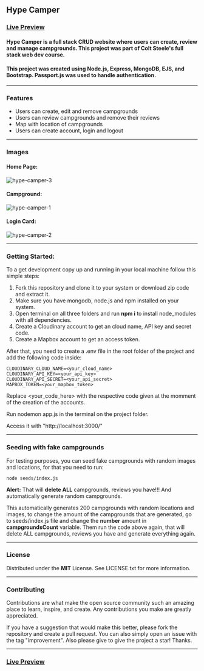 ## Hype Camper

### [Live Preview](https://hypecamper.up.railway.app/)

#### Hype Camper is a full stack CRUD website where users can create, review and manage campgrounds. This project was part of Colt Steele's full stack web dev course.
#### This project was created using Node.js, Express, MongoDB, EJS, and Bootstrap. Passport.js was used to handle authentication.

____

### Features
* Users can create, edit and remove campgrounds
* Users can review campgrounds and remove their reviews
* Map with location of campgrounds
* Users can create account, login and logout

____

### Images

#### Home Page:
![hype-camper-3](https://user-images.githubusercontent.com/82607849/211166972-4957a3dd-dfb4-4e6f-a9fa-b2146059672a.jpeg)

#### Campground:
![hype-camper-1](https://user-images.githubusercontent.com/82607849/211167137-4a7768de-8ffc-4e95-ac3f-225511c5a0cd.jpeg)

#### Login Card:
![hype-camper-2](https://user-images.githubusercontent.com/82607849/211167077-5663e92d-c0bc-438a-a2f5-45b3c8894b5c.jpeg)

____

### Getting Started:

To a get development copy up and running in your local machine follow this simple steps:

1. Fork this repository and clone it to your system or download zip code and extract it.
2. Make sure you have mongodb, node.js and npm installed on your system.
3. Open terminal on all three folders and run __npm i__ to install node_modules with all dependencies.
4. Create a Cloudinary account to get an cloud name, API key and secret code.
5. Create a Mapbox account to get an access token.

After that, you need to create a .env file in the root folder of the project and add the following code inside:

```
CLOUDINARY_CLOUD_NAME=<your_cloud_name>
CLOUDINARY_API_KEY=<your_api_key>
CLOUDINARY_API_SECRET=<your_api_secret>
MAPBOX_TOKEN=<your_mapbox_token>
```

Replace <your_code_here> with the respective code given at the momment of the creation of the accounts.

Run nodemon app.js in the terminal on the project folder.

Access it with "http://localhost:3000/"

---

### Seeding with fake campgrounds
For testing purposes, you can seed fake campgrounds with random images and locations, for that you need to run:
```
node seeds/index.js
```
__Alert:__ That will __delete ALL__ campgrounds, reviews you have!!! And automatically generate random campgrounds.

This automatically generates 200 campgrounds with random locations and images, to change the amount of the campgrounds that are generated, go to seeds/index.js file and change the __number__ amount in __campgroundsCount__ variable. Them run the code above again, that will delete ALL campgrounds, reviews you have and generate everything again.

---

### License

Distributed under the __MIT__ License. See LICENSE.txt for more information.

---

### Contributing

Contributions are what make the open source community such an amazing place to learn, inspire, and create. Any contributions you make are greatly appreciated.

If you have a suggestion that would make this better, please fork the repository and create a pull request. You can also simply open an issue with the tag "improvement". Also please give to give the project a star! Thanks.

---

### [Live Preview](https://hypecamper.up.railway.app/)
